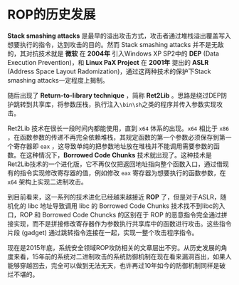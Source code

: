 # ROP的历史发展

**Stack smashing attacks** 是最早的溢出攻击方式，攻击者通过堆栈溢出覆盖写入想要执行的指令，达到攻击的目的。然而 Stack smashing attacks 并不是无敌的，其对抗技术就是 **微软** 在 **2004年** 引入Windows XP SP2中的 **DEP** (Data Execution Prevention)，和 **Linux PaX Project** 在 **2001年** 提出的 **ASLR** (Address Space Layout Radomization)，通过这两种技术的保护下Stack smashing attacks一定程度上揭制。

随后出现了 **Return-to-library technique** ，简称 **Ret2Lib** 。思路是绕过DEP防护跳转到共享库，将参数压栈，执行注入`\bin\sh`之类的程序并传入参数实现攻击。

Ret2Lib 技术在很长一段时间内都能使用，直到 `x64` 体系的出现。`x64` 相比于 `x86` ，在函数参数的传递不再完全依赖堆栈，其规定函数的第一个参数必须保存到第一个寄存器即 `eax` ，这导致单纯的把参数地址放在堆栈并不能调用需要参数的函数。在这种情况下，**Borrowed Code Chunks** 技术就出现了。这种技术是 Ret2Lib技术的一个进化版，它不再仅仅把返回地址指向整个函数入口，通过借现有的指令实现修改寄存器的值，例如修改 `eax` 寄存器为想要执行的函数参数，在 `x64` 架构上实现二进制攻击。

到目前看来，这一系列的技术进化已经越来越接近 **ROP** 了，但是对于ASLR，随机化的 libc 地址导致调用 libc 的 Borrowed Code Chunks 技术找不到libc的入口，ROP 和 Borrowed Code Chuncks 的区别在于 ROP 的恶意指令完全通过拼接实现，而不是拼接修改寄存器作为参数执行共享库中的函数进行攻击。这些指令片段 (gadget) 通过跳转指令连接在一起，实现一整个攻击程序指令。

现在是2015年底，系统安全领域ROP攻防相关的文章层出不穷。从历史发展的角度来看，15年前的系统对二进制攻击的系统防御机制在现在看来漏洞百出，如果人能够穿越回去，完全可以做到无法无天，也许再过10年如今的防御机制同样是破烂不堪的。
